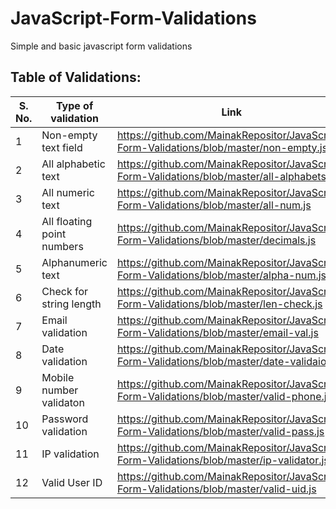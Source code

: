 # JavaScript-Form-Validations
Simple and basic javascript form validations

## Table of Validations:

|  S. No. |  Type of validation | Link  |
|---------|---------------------|-------|
| 1 | Non-empty text field | https://github.com/MainakRepositor/JavaScript-Form-Validations/blob/master/non-empty.js |
| 2 | All alphabetic text | https://github.com/MainakRepositor/JavaScript-Form-Validations/blob/master/all-alphabets.js |
| 3 | All numeric text | https://github.com/MainakRepositor/JavaScript-Form-Validations/blob/master/all-num.js |
| 4 | All floating point numbers | https://github.com/MainakRepositor/JavaScript-Form-Validations/blob/master/decimals.js |
| 5 | Alphanumeric text | https://github.com/MainakRepositor/JavaScript-Form-Validations/blob/master/alpha-num.js |
| 6 | Check for string length | https://github.com/MainakRepositor/JavaScript-Form-Validations/blob/master/len-check.js |
| 7 | Email validation | https://github.com/MainakRepositor/JavaScript-Form-Validations/blob/master/email-val.js |
| 8 | Date validation | https://github.com/MainakRepositor/JavaScript-Form-Validations/blob/master/date-validaion.js |
| 9 | Mobile number validaton |https://github.com/MainakRepositor/JavaScript-Form-Validations/blob/master/valid-phone.js |
| 10 | Password validation | https://github.com/MainakRepositor/JavaScript-Form-Validations/blob/master/valid-pass.js |
| 11 | IP validation | https://github.com/MainakRepositor/JavaScript-Form-Validations/blob/master/ip-validator.js |
| 12 | Valid User ID | https://github.com/MainakRepositor/JavaScript-Form-Validations/blob/master/valid-uid.js |
